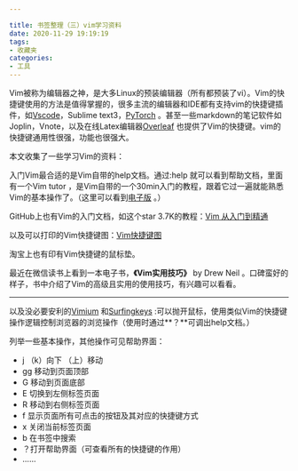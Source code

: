 ```yaml
---

title: 书签整理（三）vim学习资料
date: 2020-11-29 19:19:19
tags: 
- 收藏夹 
categories: 
- 工具
---
```



Vim被称为编辑器之神，是大多Linux的预装编辑器（所有都预装了vi）。Vim的快捷键使用的方法是值得掌握的，很多主流的编辑器和IDE都有支持vim的快捷键插件，如[Vscode](https://code.visualstudio.com)，Sublime text3，[PyTorch](https://pytorch.org/) 。甚至一些markdown的笔记软件如Joplin，Vnote，以及在线Latex编辑器[Overleaf](https://www.overleaf.com/login) 也提供了Vim的快捷键。vim的快捷键通用性很强，功能也很强大。

本文收集了一些学习Vim的资料：

入门Vim最合适的是Vim自带的help文档。通过:help 就可以看到帮助文档，里面有一个Vim tutor ，是Vim自带的一个30min入门的教程，跟着它过一遍就能熟悉Vim的基本操作了。（这里可以看到[电子版](http://www2.geog.ucl.ac.uk/~plewis/teaching/unix/vimtutor) 。）

GitHub上也有Vim的入门文档，如这个star 3.7K的教程：[Vim 从入门到精通](https://github.com/wsdjeg/vim-galore-zh_cn) 

以及可以打印的Vim快捷键图：[Vim快捷键图](http://michael.peopleofhonoronly.com/vim/)  

淘宝上也有印有Vim快捷键的鼠标垫。

最近在微信读书上看到一本电子书，**《Vim实用技巧》** by Drew Neil 。口碑蛮好的样子，书中介绍了Vim的高级且实用的使用技巧，有兴趣可以看看。

---

以及没必要安利的[Vimium](https://github.com/philc/vimium) 和[Surfingkeys](https://github.com/brookhong/Surfingkeys) :可以抛开鼠标，使用类似Vim的快捷键操作逻辑控制浏览器的浏览操作（使用时通过**？**可调出help文档。）

列举一些基本操作，其他操作可见帮助界面：

- j  （k）向下 （上）移动
- gg 移动到页面顶部
- G 移动到页面底部
- E 切换到左侧标签页面
- R 移动到右侧标签页面
- f 显示页面所有可点击的按钮及其对应的快捷键方式
- x 关闭当前标签页面
- b 在书签中搜索
- ？打开帮助界面（可查看所有的快捷键的作用）
- ......

